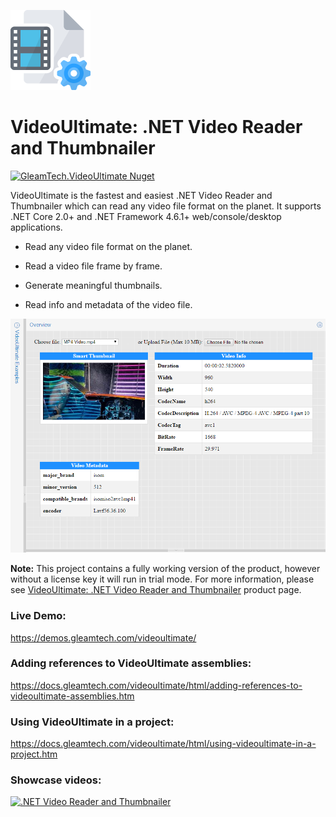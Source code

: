 ![VideoUltimate Logo](videoultimate-logo.png)
# VideoUltimate: .NET Video Reader and Thumbnailer
[![GleamTech.VideoUltimate Nuget](https://img.shields.io/nuget/v/GleamTech.VideoUltimate)](https://www.nuget.org/packages/GleamTech.VideoUltimate/ "GleamTech.VideoUltimate Nuget")

VideoUltimate is the fastest and easiest .NET Video Reader and Thumbnailer which can read any video file format on the planet. It supports .NET Core 2.0+ and .NET Framework 4.6.1+ web/console/desktop applications.

- Read any video file format on the planet.

- Read a video file frame by frame.

- Generate meaningful thumbnails.

- Read info and metadata of the video file.

![.NET Video Reader and Thumbnailer](videoultimate.png)

**Note:** This project contains a fully working version of the product, however without a license key it will run in trial mode. For more information, please see [VideoUltimate: .NET Video Reader and Thumbnailer](http://www.gleamtech.com/videoultimate) product page.

### Live Demo:
https://demos.gleamtech.com/videoultimate/

### Adding references to VideoUltimate assemblies:
https://docs.gleamtech.com/videoultimate/html/adding-references-to-videoultimate-assemblies.htm

### Using VideoUltimate in a project:
https://docs.gleamtech.com/videoultimate/html/using-videoultimate-in-a-project.htm

### Showcase videos:
[![.NET Video Reader and Thumbnailer](https://i.ytimg.com/vi/Jib7p1Dxut0/maxresdefault.jpg)](https://youtu.be/Jib7p1Dxut0 ".NET Video Reader and Thumbnailer")

